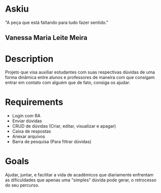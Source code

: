 # Askiu
"A peça que está faltando para tudo fazer sentido."
## Vanessa Maria Leite Meira

# Description
Projeto que visa auxiliar estudantes com suas respectivas dúvidas de uma forma dinâmica entre alunos e professores de maneira com que consigam entrar em contato com alguém que de fato, consiga os ajudar.

# Requirements
  - Login com RA
  - Enviar dúvidas  
  - CRUD de dúvidas (Criar, editar, visualizar e apagar)
  - Caixa de respostas
  - Anexar arquivos
  - Barra de pesquisa (Para filtrar dúvidas)
 
# Goals
Ajudar, juntar, e facilitar a vida de acadêmicos que diariamente enfrentam as dificuldades que apenas uma "simples" dúvida pode gerar, o retrocesso do seu percurso. 
